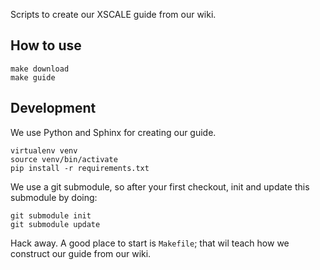 Scripts to create our XSCALE guide from our wiki.

## How to use

```
make download
make guide
```

## Development

We use Python and Sphinx for creating our guide.

```
virtualenv venv
source venv/bin/activate
pip install -r requirements.txt
```

We use a git submodule, so after your first checkout,
init and update this submodule by doing:

```
git submodule init
git submodule update
```

Hack away. A good place to start is `Makefile`; 
that wil teach how we construct our guide from our wiki.
